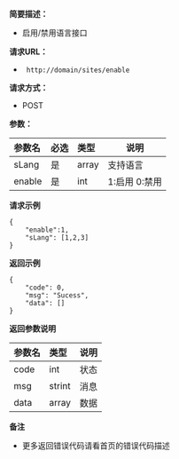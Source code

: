     
**简要描述：** 

- 启用/禁用语言接口

**请求URL：** 
- ` http://domain/sites/enable`
  
**请求方式：**
- POST 

**参数：** 

|参数名|必选|类型|说明|
|:----    |:---|:----- |-----   |
|sLang |是  |array | 支持语言 |
|enable |是  |int | 1:启用 0:禁用 |

 **请求示例**
``` 
{
	"enable":1,
    "sLang": [1,2,3]
}
```
 **返回示例**

``` 
{
    "code": 0,
    "msg": "Sucess",
    "data": []
}
```

 **返回参数说明** 

|参数名|类型|说明|
|:-----  |:-----|-----                           |
|code |int   |状态  |
|msg  |strint   |消息  |
|data |array   |数据  |

 **备注** 

- 更多返回错误代码请看首页的错误代码描述



